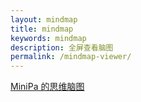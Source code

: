 ```yaml
---
layout: mindmap
title: mindmap
keywords: mindmap
description: 全屏查看脑图
permalink: /mindmap-viewer/
---
```



[MiniPa 的思维脑图](http://naotu.baidu.com/file/7e660fc1ceda778ca591adaba6f7cdcb?token=5f13b5f65ac59922)







